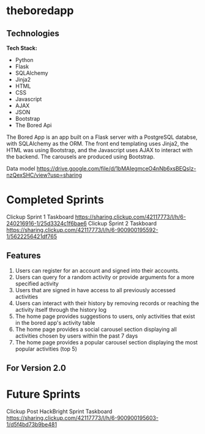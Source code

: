 # theboredapp

## Technologies

**Tech Stack:**

- Python
- Flask
- SQLAlchemy
- Jinja2
- HTML
- CSS
- Javascript
- AJAX
- JSON
- Bootstrap
- The Bored Api

The Bored App is an app built on a Flask server with a PostgreSQL databse, with SQLAlchemy as the ORM. The front end templating uses Jinja2, the HTML was using Bootstrap, and the 
Javascript uses AJAX to interact with the backend. The carousels are produced using Bootstrap. 

Data model
https://drive.google.com/file/d/1bMAIegmceO4nNb6xsBEQsIz-nzQexSHC/view?usp=sharing

# Completed Sprints
Clickup Sprint 1 Taskboard
https://sharing.clickup.com/42117773/l/h/6-240216916-1/25d3324c1f6bae6
Clickup Sprint 2 Taskboard
https://sharing.clickup.com/42117773/l/h/6-900900195592-1/5622256421df765



## Features
1. Users can register for an account and signed into their accounts.
2. Users can query for a random activity or provide arguments for a more specified activity
3. Users that are signed in have access to all previously accessed activities
4. Users can interact with their history by removing records or reaching the activity itself through the history log
5. The home page provides suggestions to users, only activities that exist in the bored app's activity table
6. The home page provides a social carousel section displaying all activities chosen by users within the past 7 days
7. The home page provides a popular carousel section displaying the most popular activities (top 5)

## For Version 2.0
# Future Sprints
Clickup Post HackBright Sprint Taskboard
https://sharing.clickup.com/42117773/l/h/6-900900195603-1/d5f4bd73b9be481